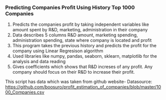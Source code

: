 ### Predicting Companies Profit Using History Top 1000 Companies

1. Predicts the companies profit by taking independent variables like amount spent by R&D, marketing, administration in their company
2. Data describes 5 columns R&D amount, marketing spending, administration spending, state where company is located and profit
3. This program takes the previous history and predicts the profit for the company using Linear Regresison algorithm 
4. Used libraries like numpy, pandas, seaborn, sklearn, matplotlib for the analysis and data reading
5. Gives coefficients which shows that R&D increses of any profit. Any company should focus on their R&D to increase their profit.

This script has data which was taken from github website-
Datasource:
https://github.com/boosuro/profit_estimation_of_companies/blob/master/1000_Companies.csv
